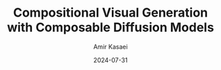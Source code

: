 ---
author: "Amir Kasaei"
title: "Compositional Visual Generation with Composable Diffusion Models"
date: "2024-07-31"
description: "Nan Liu, Shuang Li, Yilun Du, Antonio Torralba, and Joshua B. Tenenbaum"
# summary: ""
tags: ["diffusion", "image generation", "composition", "compositional-generation", "stable-diffusion", "", "2022"]
# categories: []
# series: []
# aliases: []
hiddenInHomeList: true
cover:
  image: images/model.png
  caption: ""
  hiddenInSingle: true
ShowToc: true
TocOpen: true
---